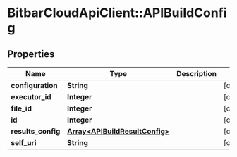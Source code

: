 # BitbarCloudApiClient::APIBuildConfig

## Properties
Name | Type | Description | Notes
------------ | ------------- | ------------- | -------------
**configuration** | **String** |  | [optional] 
**executor_id** | **Integer** |  | [optional] 
**file_id** | **Integer** |  | [optional] 
**id** | **Integer** |  | [optional] 
**results_config** | [**Array&lt;APIBuildResultConfig&gt;**](APIBuildResultConfig.md) |  | [optional] 
**self_uri** | **String** |  | [optional] 


